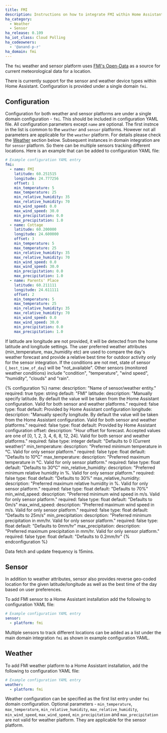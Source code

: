 ```yaml
---
title: FMI
description: Instructions on how to integrate FMI within Home Assistant.
ha_category:
  - Weather
  - Sensor
ha_release: 0.109
ha_iot_class: Cloud Polling
ha_codeowners:
  - '@anand-p-r'
ha_domain: fmi
---
```


The `fmi` weather and sensor platform uses [FMI's Open-Data](https://en.ilmatieteenlaitos.fi/open-data) as a source for current meteorological data for a location.

There is currently support for the sensor and weather device types within Home Assistant. Configuration is provided under a single domain `fmi`.

## Configuration

Configuration for both weather and sensor platforms are under a single domain configuration - `fmi`. This should be included in configuration YAML file. All configuration parameters except `name` are optional. The first instnce in the list is common to the `weather` and `sensor` platforms. However not all parameters are applicable for the `weather` platform. For details please check the [Weather](#weather) section below. Subsequent instances in domain integration are for `sensor` platform. So there can be multiple sensors tracking different locations. Here is an example that can be added to configuration YAML file:

```YAML
# Example configuration YAML entry
fmi:
  - name: FMI
    latitude: 60.251515
    longitude: 24.777256
    offset: 1
    min_temperature: 5
    max_temperature: 25
    min_relative_humidity: 35
    max_relative_humidity: 70
    min_wind_speed: 0.0
    max_wind_speed: 30.0
    min_precipitation: 0.0
    max_precipitation: 1.0
  - name: Cottage
    latitude: 60.200000
    longitude: 24.600000
    offset: 3
    min_temperature: 5
    max_temperature: 25
    min_relative_humidity: 35
    max_relative_humidity: 70
    min_wind_speed: 0.0
    max_wind_speed: 30.0
    min_precipitation: 0.0
    max_precipitation: 1.0
  - name: Parents' Place
    latitude: 60.211111
    longitude: 24.611111
    offset: 2
    min_temperature: 5
    max_temperature: 25
    min_relative_humidity: 35
    max_relative_humidity: 70
    min_wind_speed: 0.0
    max_wind_speed: 30.0
    min_precipitation: 0.0
    max_precipitation: 1.0
```

If latitude are longitude are not provided, it will be detected from the home latitude and longitude settings. The user preferred weather attributes (min_temperature, max_humidity etc) are used to compare the day's weather forecast and provide a relative best time for outdoor activity only for the sensor integration. If the conditions are not met, state of sensor (`_best_time_of_day`) will be "not_available". Other sensors (monitored weather conditions) include "condition", "temperature", "wind speed", "humidity", "clouds" and "rain".


{% configuration %}
name:
  description: "Name of sensor/weather entity."
  required: true
  type: string
  default: "FMI"
latitude:
  description: "Manually specify latitude. By default the value will be taken from the Home Assistant configuration. Valid for both sensor and weather platforms."
  required: false
  type: float
  default: Provided by Home Assistant configuration
longitude:
  description: "Manually specify longitude. By default the value will be taken from the Home Assistant configuration. Valid for both sensor and weather platforms."
  required: false
  type: float
  default: Provided by Home Assistant configuration
offset:
  description: "Hour offset for forecast. Accepted values are one of [0, 1, 2, 3, 4, 6, 8, 12, 24]. Valid for both sensor and weather platforms."
  required: false
  type: integer
  default: "Defaults to 0 (Current weather)"
min_temperature:
  description: "Preferred minimum temperature in °C. Valid for only sensor platform."
  required: false
  type: float
  default: "Defaults to 10°C"
max_temperature:
  description: "Preferred maximum temperature in °C. Valid for only sensor platform."
  required: false
  type: float
  default: "Defaults to 30°C"
min_relative_humidity:
  description: "Preferred minimum relative humidity in %. Valid for only sensor platform."
  required: false
  type: float
  default: "Defaults to 30%"
max_relative_humidity:
  description: "Preferred maximum relative humidity in %. Valid for only sensor platform."
  required: false
  type: float
  default: "Defaults to 70%"
min_wind_speed:
  description: "Preferred minimum wind speed in m/s. Valid for only sensor platform."
  required: false
  type: float
  default: "Defaults to 0m/s"
max_wind_speed:
  description: "Preferred maximum wind speed in m/s. Valid for only sensor platform."
  required: false
  type: float
  default: "Defaults to 25m/s"
min_precipitation:
  description: "Preferred minimum precipitation in mm/hr. Valid for only sensor platform."
  required: false
  type: float
  default: "Defaults to 0mm/hr"
max_precipitation:
  description: "Preferred maximum precipitation in mm/hr. Valid for only sensor platform."
  required: false
  type: float
  default: "Defaults to 0.2mm/hr"
{% endconfiguration %}

Data fetch and update frequency is 15mins.

## Sensor

In addition to weather attributes, sensor also provides reverse geo-coded location for the given latitude/longitude as well as the best time of the day based on user preferences.

To add FMI sensor to a Home Assistant installation add the following to configuration YAML file:

```YAML
# Example configuration YAML entry
sensor:
  - platform: fmi  
```

Multiple sensors to track different locations can be added as a list under the main domain integration `fmi` as shown in example configuration YAML.


## Weather
To add FMI weather platform to a Home Assistant installation, add the following to configuration YAML file:

```YAML
# Example configuration YAML entry
weather:
  - platform: fmi
```

Weather configuration can be specified as the first list entry under `fmi` domain configuration. Optional parameters - `min_temperature`, `max_temperature`, `min_relative_humidity`, `max_relative_humidity`, `min_wind_speed`, `max_wind_speed`, `min_precipitation` and `max_precipitation` are not valid for weather platform. They are applicable for the sensor platform.